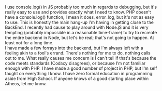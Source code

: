 I use console.log() in JS probably too much in regards to debugging, but it's really easy to use and provides exactly what I need to know. PHP doesn't have a console.log() function, I mean it does, error\_log, but it's not as easy to use. This is honestly the main hang-up I'm having in getting close to the BackEnd. I recently had cause to play around with Node.jS and it is very tempting (probably impossible in a reasonable time-frame) to try to recreate the entire backend in Node, but let's be real; that's not going to happen. At least not for a long time.  
I have made a few forrays into the backend, but I'm always left with a feeling akin to a fool's errand. There's nothing for me to do, nothing calls out to me. What really causes me concern is I can't tell if that's because the code meets standards (Codacy disagrees), or because I'm not familiar enough with PHP. I have made a good number of project in PHP, but I'm self taught on everything I know. I have zero formal education in programming aside from High School. If anyone knows of a good starting place within Atheos, let me know.
